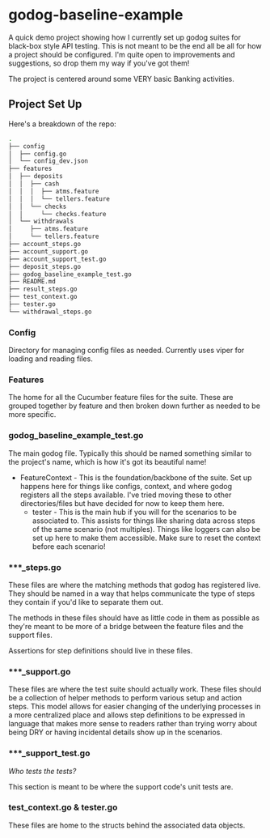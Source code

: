 # godog-baseline-example

A quick demo project showing how I currently set up godog suites for black-box style API testing.
This is not meant to be the end all be all for how a project should be configured. I'm quite open
to improvements and suggestions, so drop them my way if you've got them!

The project is centered around some VERY basic Banking activities.

## Project Set Up

Here's a breakdown of the repo:

```bash
.
├── config
│  ├── config.go
│  └── config_dev.json
├── features
│  ├── deposits
│  │  ├── cash
│  │  │  ├── atms.feature
│  │  │  └── tellers.feature
│  │  └── checks
│  │     └── checks.feature
│  └── withdrawals
│     ├── atms.feature
│     └── tellers.feature
├── account_steps.go
├── account_support.go
├── account_support_test.go
├── deposit_steps.go
├── godog_baseline_example_test.go
├── README.md
├── result_steps.go
├── test_context.go
├── tester.go
└── withdrawal_steps.go
```

### Config

Directory for managing config files as needed. Currently uses viper for loading and reading files.

### Features

The home for all the Cucumber feature files for the suite. These are grouped together by feature and
then broken down further as needed to be more specific.

### godog_baseline_example_test.go

The main godog file. Typically this should be named something similar to the project's name, which
is how it's got its beautiful name!

* FeatureContext - This is the foundation/backbone of the suite. Set up happens here for things
  like configs, context, and where godog registers all the steps available. I've tried moving these
  to other directories/files but have decided for now to keep them here.
  * tester - This is the main hub if you will for the scenarios to be associated to. This assists for things like sharing data across steps of the same scenario (not multiples). Things like loggers can also be set up here to make them accessible. Make sure to reset the context before each scenario!

### ***_steps.go

These files are where the matching methods that godog has registered live. They should be named in a way that helps communicate the type of steps they contain if you'd like to separate them out.

The methods in these files should have as little code in them as possible as they're meant to be more of a bridge between the feature files and the support files.

Assertions for step definitions should live in these files.

### ***_support.go

These files are where the test suite should actually work. These files should be a collection of
helper methods to perform various setup and action steps. This model allows for easier changing of
the underlying processes in a more centralized place and allows step definitions to be expressed in
language that makes more sense to readers rather than trying worry about being DRY or having
incidental details show up in the scenarios.

### ***_support_test.go

*Who tests the tests?*

This section is meant to be where the support code's unit tests are.

### test_context.go & tester.go

These files are home to the structs behind the associated data objects.
